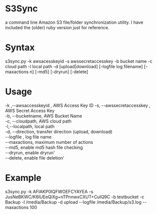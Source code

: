 S3Sync
======
a command line Amazon S3 file/folder synchronization utility. I have included the (older) ruby version just for reference.

Syntax
======
s3sync.py -k awsacesskeyid -s awssecretaccesskey -b bucket name -c cloud path -l local path -d [upload|download] [-logfile log filename] [-maxactions n] [-md5] [-dryrun] [-delete]

Usage
=====
-k ,--awsaccesskeyid , AWS Access Key ID
-s, --awssecretaccesskey , AWS Secret Access Key  
-b, --bucketname, AWS Bucket Name  
-c, --cloudpath, AWS cloud path  
-l,--localpath, local path  
-d, --direction, transfer direction (upload, download)  
--logfile , log file name  
--maxactions, maximum number of actions  
--md5, enable md5 hash file checking  
--dryrun, enable dryrun'  
--delete, enable file deletion'  

Example
=======
s3sync.py -k AFIAKP0IQFWOEFCYAYEA -s JusNeBKWC/K6lUEeQiXg+nTPnnwxCXUT+CuIQ9C -b testbucket -c Backup -l /media/Backup -d upload --logfile /media/Backup/s3.log --maxactions 100
